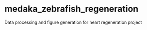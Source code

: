 # medaka_zebrafish_regeneration
Data processing and figure generation for heart regeneration project 
